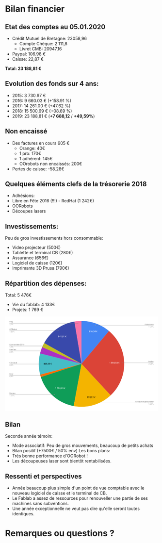 # Bilan financier


## Etat des comptes au 05.01.2020
- Crédit Mutuel de Bretagne: 23058,96
  - Compte Chèque: 2 111,8
  - Livret CMB: 20947,16
- Paypal: 106.98 €
- Caisse: 22,87 €

**Total: 23 188,81 €**


## Evolution des fonds sur 4 ans:
- 2015: 3 730.97 €
- 2016: 9 660.03 € (+158.91 %)
- 2017: 14 261.00 € (+47.62 %)
- 2018: 15 500,69 € (+08.69 %)
- 2019: 23 188,81 € (**+7 688,12** / **+49,59%**)


## Non encaissé

- Des factures en cours 605 €
	- Orange: 40€
	- 1 pro: 170€
	- 1 adhérent: 145€
	- OOrobots non encaissés: 200€
- Pertes de caisse: -58.28€


## Quelques éléments clefs de la trésorerie 2018

- Adhésions: 
- Libre en Fête 2016 (!!!) - RedHat (1 242€)
- OORobots
- Découpes lasers


## Investissements:

Peu de gros investissements hors consommable:
- Video projecteur (500€)
- Tablette et terminal CB (280€)
- Assurance (656€)
- Logiciel de caisse (120€)
- Imprimante 3D Prusa (790€)


## Répartition des dépenses:

Total: 5 476€
- Vie du fablab: 4 133€
- Projets: 1 769 €

[![Depenses](https://github.com/FablabLannion/Com/raw/master/AG2019/img/depenses2019.png)](https://github.com/FablabLannion/Com/raw/master/AG2019/img/depenses2019.png)

## Bilan
Seconde année témoin:
  - Mode associatif: Peu de gros mouvements, beaucoup de petits achats
  - Bilan positif (+7500€ / 50% env)
Les bons plans:
  - Très bonne performance d'OORobot !
  - Les découpeuses laser sont bientôt rentabilisées.


## Ressenti et perspectives
- Année beaucoup plus simple d'un point de vue comptable avec le nouveau logiciel de caisse et le terminal de CB.
- Le Fablab a assez de ressources pour renouveller une partie de ses machines sans subventions.
- Une année exceptionnelle ne veut pas dire qu'elle seront toutes identiques.

# Remarques ou questions ?

